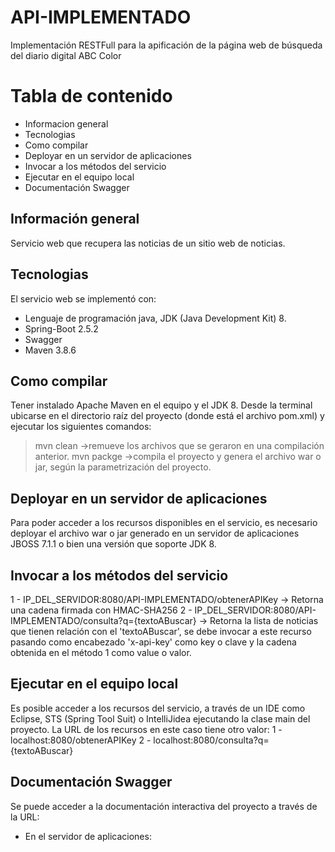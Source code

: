# API-IMPLEMENTADO
Implementación RESTFull para la apificación de la página web de búsqueda del diario digital ABC Color

# Tabla de contenido
* Informacion general
* Tecnologias
* Como compilar
* Deployar en un servidor de aplicaciones
* Invocar a los métodos del servicio
* Ejecutar en el equipo local
* Documentación Swagger

## Información general
Servicio web que recupera las noticias de un sitio web de noticias.

## Tecnologias
El servicio web se implementó con:
* Lenguaje de programación java, JDK (Java Development Kit) 8.
* Spring-Boot 2.5.2
* Swagger
* Maven 3.8.6

## Como compilar
Tener instalado Apache Maven en el equipo y el JDK 8.
Desde la terminal ubicarse en el directorio raíz del proyecto (donde está el archivo pom.xml) y ejecutar los siguientes comandos:
> mvn clean ->remueve los archivos que se geraron en una compilación anterior. 
> mvn packge ->compila el proyecto y genera el archivo war o jar, según la parametrización del proyecto.

## Deployar en un servidor de aplicaciones
Para poder acceder a los recursos disponibles en el servicio, es necesario deployar el archivo war o jar generado en un servidor de aplicaciones JBOSS 7.1.1 o bien una versión que soporte JDK 8.

## Invocar a los métodos del servicio
1 - IP_DEL_SERVIDOR:8080/API-IMPLEMENTADO/obtenerAPIKey -> Retorna una cadena firmada con HMAC-SHA256
2 - IP_DEL_SERVIDOR:8080/API-IMPLEMENTADO/consulta?q={textoABuscar} -> Retorna la lista de noticias que tienen relación con el 'textoABuscar', se debe invocar a este recurso pasando como encabezado 'x-api-key' como key o clave y la cadena obtenida en el método 1 como value o valor.

## Ejecutar en el equipo local
Es posible acceder a los recursos del servicio, a través de un IDE como Eclipse, STS (Spring Tool Suit) o IntelliJidea ejecutando la clase main del proyecto. La URL de los recursos en este caso tiene otro valor:
1 - localhost:8080/obtenerAPIKey
2 - localhost:8080/consulta?q={textoABuscar}

## Documentación Swagger
Se puede acceder a la documentación interactiva del proyecto a través de la URL:
* En el servidor de aplicaciones: 
